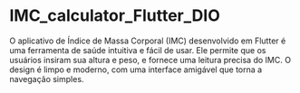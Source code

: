 # IMC_calculator_Flutter_DIO

O aplicativo de Índice de Massa Corporal (IMC) desenvolvido em Flutter 
é uma ferramenta de saúde intuitiva e fácil de usar. Ele permite que os 
usuários insiram sua altura e peso, e fornece uma leitura precisa do IMC. 
O design é limpo e moderno, com uma interface amigável que torna a 
navegação simples. 
